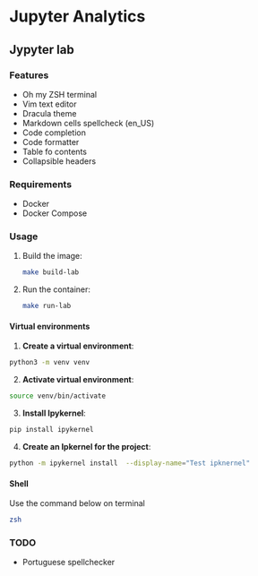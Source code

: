 # Jupyter Analytics

## Jypyter lab

### Features

- Oh my ZSH terminal
- Vim text editor
- Dracula theme
- Markdown cells spellcheck (en_US)
- Code completion
- Code formatter
- Table fo contents
- Collapsible headers

### Requirements

- Docker
- Docker Compose

### Usage

1. Build the image:
   ```sh
   make build-lab
   ```
2. Run the container:
   ```sh
   make run-lab
   ```

#### Virtual environments

1. **Create a virtual environment**:

```sh
python3 -m venv venv
```

2. **Activate virtual environment**:

```sh
source venv/bin/activate
```

3. **Install Ipykernel**:

```sh
pip install ipykernel
```

4. **Create an Ipkernel for the project**:

```sh
python -m ipykernel install  --display-name="Test ipknernel"
```

#### Shell

Use the command below on terminal

```sh
zsh
```

### TODO

- Portuguese spellchecker
